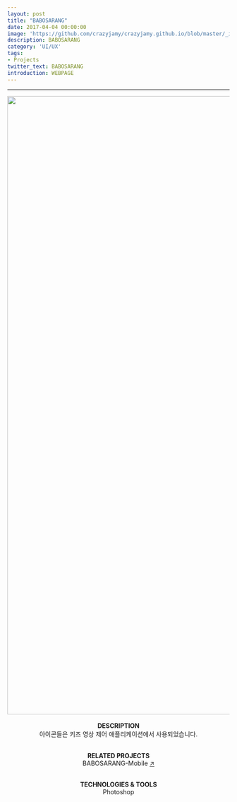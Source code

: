 ```yaml
---
layout: post
title: "BABOSARANG"
date: 2017-04-04 00:00:00
image: 'https://github.com/crazyjamy/crazyjamy.github.io/blob/master/_images/_thumbnail/babosarang.png?raw=true'
description: BABOSARANG
category: 'UI/UX'
tags:
- Projects
twitter_text: BABOSARANG
introduction: WEBPAGE
---
```


---

<div align="center">
<img src="https://github.com/crazyjamy/crazyjamy.github.io/blob/master/_images/_post/babosarang/web-ui-babosarang_03.jpg?raw=true" alt="" style="width: 1400px;">
 <br /> <br />
<strong> DESCRIPTION </strong>   <br />
아이콘들은 키즈 영상 제어 애플리케이션에서 사용되었습니다. <br /> <br />

<strong> RELATED PROJECTS </strong> <br />
BABOSARANG-Mobile <a href="https://crazyjamy.github.io/kpoplyricsgame/" target="_self">↗</a> <br /><br />

<strong>TECHNOLOGIES & TOOLS </strong> <br />
Photoshop <br />
</div>



